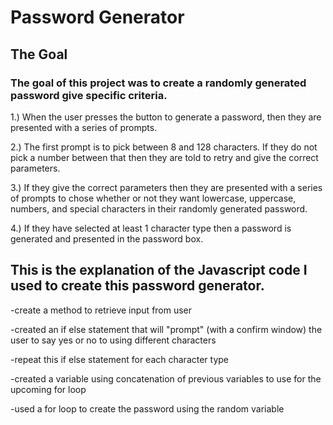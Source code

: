 # Password Generator 

## The Goal 

### The goal of this project was to create a randomly generated password give specific criteria.

1.) When the user presses the button to generate a password, then they are presented with a series of prompts.  

2.) The first prompt is to pick between 8 and 128 characters. If they do not pick a number between that then they are told to retry and give the correct parameters.  

3.) If they give the correct parameters then they are presented with a series of prompts to chose whether or not they want lowercase, uppercase, numbers, and special characters in their randomly generated password.  

4.) If they have selected at least 1 character type then a password is generated and presented in the password box. 

## This is the explanation of the Javascript code I used to create this password generator. 


-create a method to retrieve input from user 

-created an if else statement that will "prompt" (with a confirm window) the user to say yes or no to using different characters



-repeat this if else statement for each character type

-created a variable using concatenation of previous variables to use for the upcoming for loop

-used a for loop to create the password using the random variable